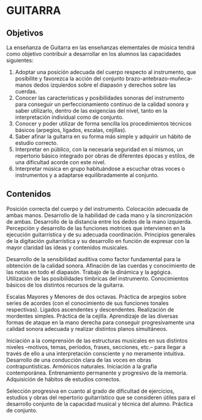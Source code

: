# **GUITARRA** 

## **Objetivos** 

La enseñanza de Guitarra en las enseñanzas elementales de música tendrá como objetivo contribuir a desarrollar en los alumnos las capacidades siguientes: 

1) Adoptar una posición adecuada del cuerpo respecto al instrumento, que posibilite y favorezca la acción del conjunto brazo-antebrazo-muñeca-manos dedos izquierdos sobre el diapasón y derechos sobre las cuerdas.   
2) Conocer las características y posibilidades sonoras del instrumento para conseguir un perfeccionamiento continuo de la calidad sonora y saber utilizarlo, dentro de las exigencias del nivel, tanto en la interpretación individual como de conjunto.   
3) Conocer y poder utilizar de forma sencilla los procedimientos técnicos básicos (arpegios, ligados, escalas, cejillas).  
4) Saber afinar la guitarra en su forma más simple y adquirir un hábito de estudio correcto.  
5) Interpretar en público, con la necesaria seguridad en sí mismos, un repertorio básico integrado por obras de diferentes épocas y estilos, de una dificultad acorde con este nivel.   
6) Interpretar música en grupo habituándose a escuchar otras voces o instrumentos y a adaptarse equilibradamente al conjunto.

## **Contenidos** 

Posición correcta del cuerpo y del instrumento. Colocación adecuada de ambas manos. Desarrollo de la habilidad de cada mano y la sincronización de ambas. Desarrollo de la distancia entre los dedos de la mano izquierda. Percepción y desarrollo de las funciones motrices que intervienen en la ejecución guitarrística y de su adecuada coordinación. Principios generales de la digitación guitarrística y su desarrollo en función de expresar con la mayor claridad las ideas y contenidos musicales. 

Desarrollo de la sensibilidad auditiva como factor fundamental para la obtención de la calidad sonora. Afinación de las cuerdas y conocimiento de las notas en todo el diapasón. Trabajo de la dinámica y la agógica. Utilización de las posibilidades tímbricas del instrumento. Conocimientos básicos de los distintos recursos de la guitarra. 

Escalas Mayores y Menores de dos octavas. Práctica de arpegios sobre series de acordes (con el conocimiento de sus funciones tonales respectivas). Ligados ascendentes y descendentes. Realización de mordentes simples. Práctica de la cejilla. Aprendizaje de las diversas formas de ataque en la mano derecha para conseguir progresivamente una calidad sonora adecuada y realizar distintos planos simultáneos. 

Iniciación a la comprensión de las estructuras musicales en sus distintos niveles –motivos, temas, períodos, frases, secciones, etc.– para llegar a través de ello a una interpretación consciente y no meramente intuitiva. Desarrollo de una conducción clara de las voces en obras contrapuntísticas. Armónicos naturales. Iniciación a la grafía contemporánea. Entrenamiento permanente y progresivo de la memoria. Adquisición de hábitos de estudios correctos. 

Selección progresiva en cuanto al grado de dificultad de ejercicios, estudios y obras del repertorio guitarrístico que se consideren útiles para el desarrollo conjunto de la capacidad musical y técnica del alumno. Práctica de conjunto. 